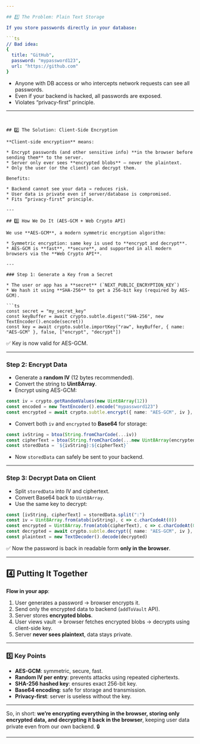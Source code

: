 ```yaml
---

## 1️⃣ The Problem: Plain Text Storage

If you store passwords directly in your database:

```ts
// Bad idea:
{
  title: "GitHub",
  password: "mypassword123",
  url: "https://github.com"
}
```

* Anyone with DB access or who intercepts network requests can see all passwords.
* Even if your backend is hacked, all passwords are exposed.
* Violates “privacy-first” principle.

---
```


## 2️⃣ The Solution: Client-Side Encryption

**Client-side encryption** means:

* Encrypt passwords (and other sensitive info) **in the browser before sending them** to the server.
* Server only ever sees **encrypted blobs** — never the plaintext.
* Only the user (or the client) can decrypt them.

Benefits:

* Backend cannot see your data → reduces risk.
* User data is private even if server/database is compromised.
* Fits “privacy-first” principle.

---

## 3️⃣ How We Do It (AES-GCM + Web Crypto API)

We use **AES-GCM**, a modern symmetric encryption algorithm:

* Symmetric encryption: same key is used to **encrypt and decrypt**.
* AES-GCM is **fast**, **secure**, and supported in all modern browsers via the **Web Crypto API**.

---

### Step 1: Generate a Key from a Secret

* The user or app has a **secret** (`NEXT_PUBLIC_ENCRYPTION_KEY`)
* We hash it using **SHA-256** to get a 256-bit key (required by AES-GCM).

```ts
const secret = "my_secret_key"
const keyBuffer = await crypto.subtle.digest("SHA-256", new TextEncoder().encode(secret))
const key = await crypto.subtle.importKey("raw", keyBuffer, { name: "AES-GCM" }, false, ["encrypt", "decrypt"])
```

✅ Key is now valid for AES-GCM.

---

### Step 2: Encrypt Data

* Generate a **random IV** (12 bytes recommended).
* Convert the string to **Uint8Array**.
* Encrypt using AES-GCM:

```ts
const iv = crypto.getRandomValues(new Uint8Array(12))
const encoded = new TextEncoder().encode("mypassword123")
const encrypted = await crypto.subtle.encrypt({ name: "AES-GCM", iv }, key, encoded)
```

* Convert both `iv` and `encrypted` to **Base64** for storage:

```ts
const ivString = btoa(String.fromCharCode(...iv))
const cipherText = btoa(String.fromCharCode(...new Uint8Array(encrypted)))
const storedData = `${ivString}:${cipherText}`
```

* Now `storedData` can safely be sent to your backend.

---

### Step 3: Decrypt Data on Client

* Split `storedData` into IV and ciphertext.
* Convert Base64 back to `Uint8Array`.
* Use the same key to decrypt:

```ts
const [ivString, cipherText] = storedData.split(":")
const iv = Uint8Array.from(atob(ivString), c => c.charCodeAt(0))
const encrypted = Uint8Array.from(atob(cipherText), c => c.charCodeAt(0))
const decrypted = await crypto.subtle.decrypt({ name: "AES-GCM", iv }, key, encrypted)
const plaintext = new TextDecoder().decode(decrypted)
```

✅ Now the password is back in readable form **only in the browser**.

---

## 4️⃣ Putting It Together

**Flow in your app**:

1. User generates a password → browser encrypts it.
2. Send only the encrypted data to backend (`addToVault` API).
3. Server stores **encrypted blobs**.
4. User views vault → browser fetches encrypted blobs → decrypts using client-side key.
5. Server **never sees plaintext**, data stays private.

---

### 5️⃣ Key Points

* **AES-GCM**: symmetric, secure, fast.
* **Random IV per entry**: prevents attacks using repeated ciphertexts.
* **SHA-256 hashed key**: ensures exact 256-bit key.
* **Base64 encoding**: safe for storage and transmission.
* **Privacy-first**: server is useless without the key.

---

So, in short: **we’re encrypting everything in the browser, storing only encrypted data, and decrypting it back in the browser**, keeping user data private even from our own backend. 🔒

---
